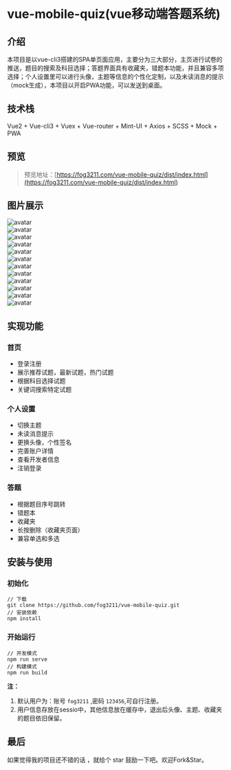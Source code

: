 # vue-mobile-quiz(vue移动端答题系统)

## 介绍

本项目是以vue-cli3搭建的SPA单页面应用，主要分为三大部分，主页进行试卷的推送，题目的搜索及科目选择；答题界面具有收藏夹，错题本功能，并且兼容多项选择；个人设置里可以进行头像，主题等信息的个性化定制，以及未读消息的提示（mock生成），本项目以开启PWA功能，可以发送到桌面。

## 技术栈

Vue2 + Vue-cli3 + Vuex + Vue-router + Mint-UI + Axios + SCSS + Mock + PWA

## 预览

> 预览地址：[https://fog3211.com/vue-mobile-quiz/dist/index.html](https://fog3211.com/vue-mobile-quiz/dist/index.html)

## 图片展示  

![avatar](https://img.fog3211.com/FLN8M2CIR%7D%5BI2OOH1V0T0%5B1.png)  
![avatar](https://img.fog3211.com/PZX8A__%25K@CLBN8T%60RZIAJ2.png)  
![avatar](https://img.fog3211.com/VP02%60G%287A2XZOO%29%25NRQ8D$E.png)  
![avatar](https://img.fog3211.com/I9VXOFYE%25_I4%7D~FQNSZ1TY4.png)  
![avatar](https://img.fog3211.com/NG4W_D8%2832NM0O%258FHVPUFJ.png)  
![avatar](https://img.fog3211.com/@%25%25GCT%7B3%6010%7DFHZF1XJ7E48.png)  
![avatar](https://img.fog3211.com/JJ@ND28%28T%5BPW12CDR0%7DNFWM.png)  
![avatar](https://img.fog3211.com/%5BONB%25B%5DROPUVV7%5B0%7D6N9%7B%28U.png)  
![avatar](https://img.fog3211.com/Z5$YH%28%5D2V$TNT2%28AO4E%29E2X.png)  
![avatar](https://img.fog3211.com/I%7DHYC%5BOK6_BGX493%25IH~X41.png)  
![avatar](https://img.fog3211.com/84%5D2YZL%5DX%5DYPR_QS3M_J9%25F.png)  
![avatar](https://img.fog3211.com/0UJHZM%29P8WH%250JJPB_WL%29%5BP.png)  

## 实现功能

### 首页

- 登录注册
- 展示推荐试题，最新试题，热门试题
- 根据科目选择试题
- 关键词搜索特定试题

### 个人设置

- 切换主题
- 未读消息提示
- 更换头像，个性签名
- 完善账户详情
- 查看开发者信息
- 注销登录

### 答题

- 根据题目序号跳转
- 错题本
- 收藏夹
- 长按删除（收藏夹页面）
- 兼容单选和多选

## 安装与使用

### 初始化

```shell
// 下载
git clone https://github.com/fog3211/vue-mobile-quiz.git
// 安装依赖
npm install
```

### 开始运行

```shell
// 开发模式
npm run serve
// 构建模式
npm run build
```

**注：** 

1. 默认用户为：账号 `fog3211` ,密码 `123456`,可自行注册。
2. 用户信息存放在sessio中，其他信息放在缓存中，退出后头像、主题、收藏夹的题目依旧保留。

## 最后

如果觉得我的项目还不错的话 ，就给个 star  鼓励一下吧。欢迎Fork&Star。
